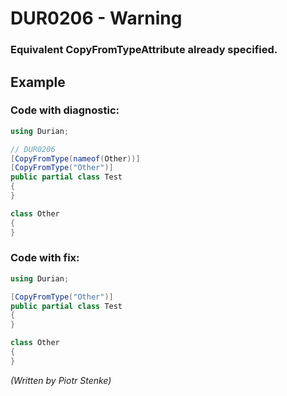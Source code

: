 # DUR0206 - Warning
### Equivalent CopyFromTypeAttribute already specified.

## Example

### Code with diagnostic:

```csharp
using Durian;

// DUR0206
[CopyFromType(nameof(Other))]
[CopyFromType("Other")]
public partial class Test
{
}

class Other
{
}

```

### Code with fix:

```csharp
using Durian;

[CopyFromType("Other")]
public partial class Test
{
}

class Other
{
}

```

*\(Written by Piotr Stenke\)*